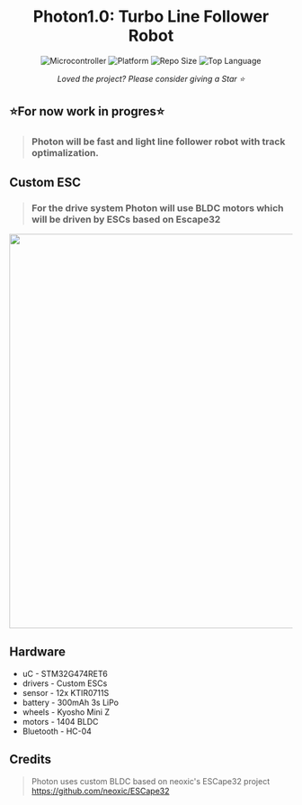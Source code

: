 <h1 align="center"> Photon1.0: Turbo Line Follower Robot</h1>

<div align="center">

![Microcontroller](https://img.shields.io/badge/uC-STM32G474RET6-white) ![Platform](https://img.shields.io/badge/Platform-STM32cubeIDE-darkcyan) ![Repo Size](https://img.shields.io/github/repo-size/awtismlover/photon-line-follower) ![Top Language](https://img.shields.io/github/languages/top/awtismlover/photon-line-follower)

<i>Loved the project? Please consider giving a Star ⭐️</i>

</div>

## ⭐️For now work in progres⭐️

> ### **Photon will be fast and light line follower robot with track optimalization.**

## Custom ESC

> ### **For the drive system Photon will use BLDC motors which will be driven by ESCs based on Escape32**

<div align="center">
  <img src="https://github.com/user-attachments/assets/710406bd-baf3-4d83-b0fc-ae9f71f6a97d" width="700"/>
</div>

## Hardware

- uC - STM32G474RET6
- drivers - Custom ESCs
- sensor - 12x KTIR0711S
- battery - 300mAh 3s LiPo
- wheels - Kyosho Mini Z
- motors - 1404 BLDC
- Bluetooth - HC-04

## Credits
> Photon uses custom BLDC based on neoxic's ESCape32 project
> https://github.com/neoxic/ESCape32
